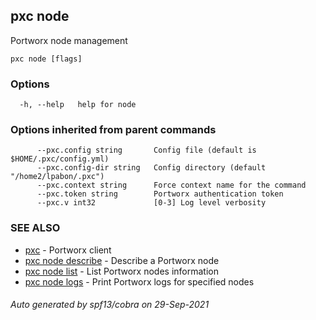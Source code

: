 ## pxc node

Portworx node management

```
pxc node [flags]
```

### Options

```
  -h, --help   help for node
```

### Options inherited from parent commands

```
      --pxc.config string       Config file (default is $HOME/.pxc/config.yml)
      --pxc.config-dir string   Config directory (default "/home2/lpabon/.pxc")
      --pxc.context string      Force context name for the command
      --pxc.token string        Portworx authentication token
      --pxc.v int32             [0-3] Log level verbosity
```

### SEE ALSO

* [pxc](pxc.md)	 - Portworx client
* [pxc node describe](pxc_node_describe.md)	 - Describe a Portworx node
* [pxc node list](pxc_node_list.md)	 - List Portworx nodes information
* [pxc node logs](pxc_node_logs.md)	 - Print Portworx logs for specified nodes

###### Auto generated by spf13/cobra on 29-Sep-2021
